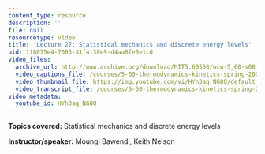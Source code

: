 ```yaml
---
content_type: resource
description: ''
file: null
resourcetype: Video
title: 'Lecture 27: Statistical mechanics and discrete energy levels'
uid: 1f8075e4-7063-31f4-38e9-d4aa8fe6e1cd
video_files:
  archive_url: http://www.archive.org/download/MIT5.60S08/ocw-5_60-s08-lec27_300k.mp4
  video_captions_file: /courses/5-60-thermodynamics-kinetics-spring-2008/e1d504e88d1b577286029d92fa6b4aeb_HYh3aq_NG8Q.vtt
  video_thumbnail_file: https://img.youtube.com/vi/HYh3aq_NG8Q/default.jpg
  video_transcript_file: /courses/5-60-thermodynamics-kinetics-spring-2008/8f128c37d5fe872b1968b2b579de5f9e_HYh3aq_NG8Q.pdf
video_metadata:
  youtube_id: HYh3aq_NG8Q
---
```


**Topics covered:** Statistical mechanics and discrete energy levels

**Instructor/speaker:** Moungi Bawendi, Keith Nelson